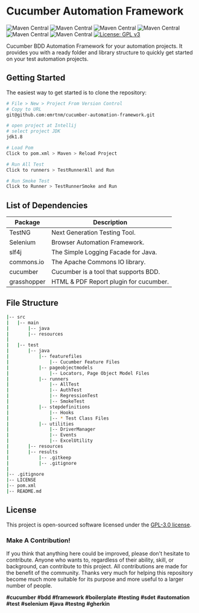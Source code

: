 # Cucumber Automation Framework
![Maven Central](https://img.shields.io/maven-central/v/org.seleniumhq.selenium/selenium-java?versionSuffix=4.16.1&label=Selenium)
![Maven Central](https://img.shields.io/maven-central/v/io.cucumber/cucumber-java?versionSuffix=7.15.0&label=Cucumber)
![Maven Central](https://img.shields.io/maven-central/v/org.testng/testng?versionSuffix=7.9.0&label=TestNG)
![Maven Central](https://img.shields.io/maven-central/v/org.slf4j/slf4j-api?versionSuffix=2.0.9&label=Slf4j)
![Maven Central](https://img.shields.io/maven-central/v/org.apache.commons/commons-lang3?versionSuffix=3.12.0&label=Apache%20Commons)
![Maven Central](https://img.shields.io/maven-central/v/tech.grasshopper/extentreports-cucumber7-adapter?versionSuffix=1.14.0&label=Grashopper)
[![License: GPL v3](https://img.shields.io/badge/License-GPLv3-blue.svg)](https://www.gnu.org/licenses/gpl-3.0)

Cucumber BDD Automation Framework for your automation projects. It provides you with a ready folder and library structure to quickly get started on your test automation projects.

Getting Started
---------------

The easiest way to get started is to clone the repository:

```bash
# File > New > Project From Version Control 
# Copy to URL
git@github.com:emrtnm/cucumber-automation-framework.git

# open project at Intellij
# select project JDK
jdk1.8

# Load Pom
Click to pom.xml > Maven > Reload Project

# Run All Test
Click to runners > TestRunnerAll and Run

# Run Smoke Test
Click to Runner > TestRunnerSmoke and Run

```

List of Dependencies
----------------

| Package      | Description                            |
|--------------|----------------------------------------|
| TestNG       | Next Generation Testing Tool.          |
| Selenium     | Browser Automation Framework.          |
| slf4j        | The Simple Logging Facade for Java.    |
| commons.io   | The Apache Commons IO library.         |
| cucumber     | Cucumber is a tool that supports BDD.  |
| grasshopper  | HTML & PDF Report plugin for cucumber. |

## File Structure
```bash
|-- src
|   |-- main
|       |-- java
|       |-- resources
|
|   |-- test
|       |-- java
|           |-- featurefiles
|               |-- Cucumber Feature Files
|           |-- pageobjectmodels
|               |-- Locators, Page Object Model Files
|           |-- runners
|               |-- AllTest
|               |-- AuthTest
|               |-- RegressionTest
|               |-- SmokeTest
|           |-- stepdefinitions
|               |-- Hooks
|               |-- * Test Class Files
|           |-- utilities
|               |-- DriverManager
|               |-- Events
|               |-- ExcelUtility
|       |-- resources
|       |-- results
|           |-- .gitkeep
|           |-- .gitignore
|
|-- .gitignore
|-- LICENSE
|-- pom.xml
|-- README.md

```

## License

This project is open-sourced software licensed under the [GPL-3.0 license](https://www.gnu.org/licenses/gpl-3.0).


### Make A Contribution!
If you think that anything here could be improved, please don't hesitate to contribute. Anyone who wants to, regardless of their ability, skill, or background, can contribute to this project. All contributions are made for the benefit of the community. Thanks very much for helping this repository become much more suitable for its purpose and more useful to a larger number of people.

**#cucumber** **#bdd** **#framework** **#boilerplate** **#testing** **#sdet** **#automation**
**#test** **#selenium** **#java** **#testng** **#gherkin**
